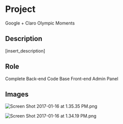 # Project #

Google + Claro Olympic Moments 

## Description ##

[insert_description]

## Role ##

Complete Back-end Code Base
Front-end Admin Panel

## Images ##

![Screen Shot 2017-01-16 at 1.35.35 PM.png](https://bitbucket.org/repo/qKGRpa/images/2382780098-Screen%20Shot%202017-01-16%20at%201.35.35%20PM.png)

![Screen Shot 2017-01-16 at 1.34.19 PM.png](https://bitbucket.org/repo/qKGRpa/images/3146139658-Screen%20Shot%202017-01-16%20at%201.34.19%20PM.png)